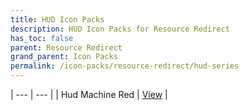 ```yaml
---
title: HUD Icon Packs
description: HUD Icon Packs for Resource Redirect
has_toc: false
parent: Resource Redirect
grand_parent: Icon Packs
permalink: /icon-packs/resource-redirect/hud-series
---
```


| --- | --- |
| Hud Machine Red | [View][HudMachineRed] |

<!-- ///////////////////////////////////////////////////////////////////////////////////////////////////////////////////////////////////////////////////// -->

[HudMachineRed]: /icon-packs/resource-redirect/hud-series/hud-machine-red

<!-- ///////////////////////////////////////////////////////////////////////////////////////////////////////////////////////////////////////////////////// -->
